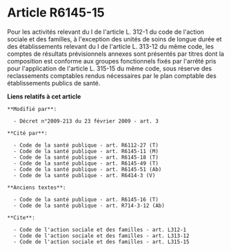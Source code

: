 # Article R6145-15

Pour les activités relevant du I de l'article L. 312-1 du code de l'action sociale et des familles, à l'exception des unités
de soins de longue durée et des établissements relevant du I de l'article L. 313-12 du même code, les comptes de résultats
prévisionnels annexes sont présentés par titres dont la composition est conforme aux groupes fonctionnels fixés par l'arrêté
pris pour l'application de l'article L. 315-15 du même code, sous réserve des reclassements comptables rendus nécessaires par
le plan comptable des établissements publics de santé.

**Liens relatifs à cet article**

	**Modifié par**:

	  - Décret n°2009-213 du 23 février 2009 - art. 3

	**Cité par**:

	  - Code de la santé publique - art. R6112-27 (T)
	  - Code de la santé publique - art. R6145-11 (M)
	  - Code de la santé publique - art. R6145-18 (T)
	  - Code de la santé publique - art. R6145-49 (T)
	  - Code de la santé publique - art. R6145-51 (Ab)
	  - Code de la santé publique - art. R6414-3 (V)

	**Anciens textes**:

	  - Code de la santé publique - art. R6145-16 (T)
	  - Code de la santé publique - art. R714-3-12 (Ab)

	**Cite**:

	  - Code de l'action sociale et des familles - art. L312-1
	  - Code de l'action sociale et des familles - art. L313-12
	  - Code de l'action sociale et des familles - art. L315-15
